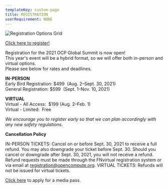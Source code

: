 ```yaml
---
templateKey: custom-page
title: REGISTRATION
userRequirement: NONE
---
```

![Registration Options Grid](/img/ocp21g-registration_options_090121.png)

<a href="https://registration.fnvirtual.app/a/2021ocpglo/register/start" target="_blank">Click here to register!</a>

Registration for the 2021 OCP Global Summit is now open!\
This year's event will be a hybrid format, so we will offer both in-person and virtual options.\
Please see below for rates and deadlines.

**IN-PERSON**\
Early Bird Registration: $499  (Aug. 2–Sept. 30, 2021)\
General Registration: $599  (Sept. 1–Nov. 10, 2021)

**VIRTUAL**\
Virtual - All Access:  $199 (Aug. 2–Feb. 1)\
Virtual - Limited:  Free

*We encourage you to register early so that we can plan accordingly with any new safety regulations.* 

**Cancellation Policy**

IN-PERSON TICKETS: Cancel on or before Sept. 30, 2021 to receive a full refund. You may also downgrade your ticket before Sept. 30. Should you cancel or downgrade after Sept. 30, 2021, you will not receive a refund. Refund requests must be made through the FNvirtual registration system or via email at [registration@opencompute.org](https://2021ocpglobal.fnvirtual.app/reg/). VIRTUAL TICKETS: Refunds will not be issued for virtual tickets.

<a href="https://docs.google.com/forms/d/e/1FAIpQLSehNzzYKO6FtzncM3Gt1ODQIRMv5NCUfX3zl8qXf3ltMlneDg/viewform" target="_blank">Click here</a> to apply for a media pass.